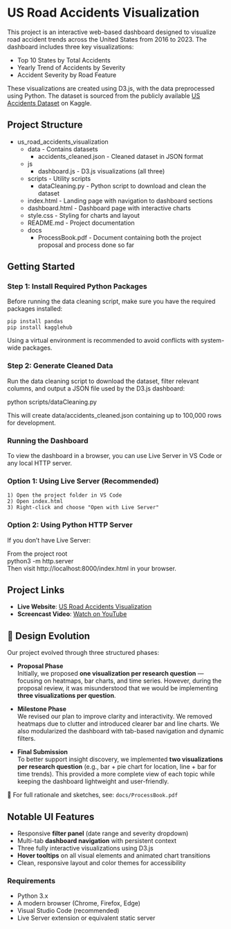 # US Road Accidents Visualization


This project is an interactive web-based dashboard designed to visualize road accident trends across the United States from 2016 to 2023. The dashboard includes three key visualizations:

- Top 10 States by Total Accidents  
- Yearly Trend of Accidents by Severity  
- Accident Severity by Road Feature

These visualizations are created using D3.js, with the data preprocessed using Python. The dataset is sourced from the publicly available [US Accidents Dataset](https://www.kaggle.com/datasets/sobhanmoosavi/us-accidents) on Kaggle.

## Project Structure

- us_road_accidents_visualization
    - data - Contains datasets 
        - accidents_cleaned.json - Cleaned dataset in JSON format
    - js 
        - dashboard.js - D3.js visualizations (all three)
    - scripts - Utility scripts 
        - dataCleaning.py - Python script to download and clean the dataset
    - index.html - Landing page with navigation to dashboard sections
    - dashboard.html - Dashboard page with interactive charts
    - style.css - Styling for charts and layout
    - README.md - Project documentation
    - docs 
        - ProcessBook.pdf - Document containing both the project proposal and process done so far


## Getting Started

### Step 1: Install Required Python Packages

Before running the data cleaning script, make sure you have the required packages installed:


    pip install pandas 
    pip install kagglehub 

Using a virtual environment is recommended to avoid conflicts with system-wide packages.

### Step 2: Generate Cleaned Data
Run the data cleaning script to download the dataset, filter relevant columns, and output a JSON file used by the D3.js dashboard:

python scripts/dataCleaning.py <br>

This will create data/accidents_cleaned.json containing up to 100,000 rows for development.

### Running the Dashboard

To view the dashboard in a browser, you can use Live Server in VS Code or any local HTTP server.

### Option 1: Using Live Server (Recommended)
    1) Open the project folder in VS Code 
    2) Open index.html 
    3) Right-click and choose "Open with Live Server" 
### Option 2: Using Python HTTP Server 
If you don’t have Live Server:

From the project root <br>
python3 -m http.server <br>
Then visit http://localhost:8000/index.html in your browser. <br>

##  Project Links

- **Live Website**: [US Road Accidents Visualization](https://vishnu-vj.github.io/US_Road_Accidents_Visualization/index.html)
- **Screencast Video**: [Watch on YouTube](https://youtu.be/rbbCnAzQvYM)

## 🎨 Design Evolution

Our project evolved through three structured phases:

- **Proposal Phase**  
  Initially, we proposed **one visualization per research question** — focusing on heatmaps, bar charts, and time series. However, during the proposal review, it was misunderstood that we would be implementing **three visualizations per question**.

- **Milestone Phase**  
  We revised our plan to improve clarity and interactivity. We removed heatmaps due to clutter and introduced clearer bar and line charts. We also modularized the dashboard with tab-based navigation and dynamic filters.

- **Final Submission**  
  To better support insight discovery, we implemented **two visualizations per research question** (e.g., bar + pie chart for location, line + bar for time trends). This provided a more complete view of each topic while keeping the dashboard lightweight and user-friendly.

📄 For full rationale and sketches, see: `docs/ProcessBook.pdf`

## Notable UI Features

- Responsive **filter panel** (date range and severity dropdown)
- Multi-tab **dashboard navigation** with persistent context
- Three fully interactive visualizations using D3.js 
- **Hover tooltips** on all visual elements and animated chart transitions
- Clean, responsive layout and color themes for accessibility


### Requirements

- Python 3.x
- A modern browser (Chrome, Firefox, Edge)
- Visual Studio Code (recommended)
- Live Server extension or equivalent static server
